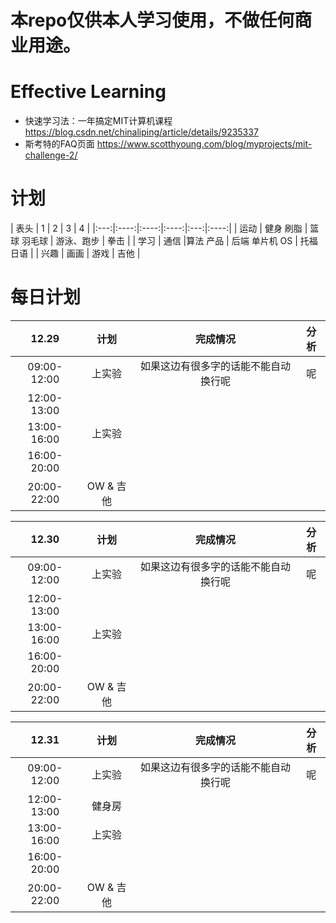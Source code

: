 # 本repo仅供本人学习使用，不做任何商业用途。

# Effective Learning

- 快速学习法：一年搞定MIT计算机课程 https://blog.csdn.net/chinaliping/article/details/9235337
- 斯考特的FAQ页面 https://www.scotthyoung.com/blog/myprojects/mit-challenge-2/

# 计划
| 表头 | 1 | 2 | 3 | 4 |
|:---:|:----:|:----:|:----:|:---:|:----:|
| 运动 | 健身 刷脂 | 篮球 羽毛球 | 游泳、跑步 | 拳击 |
| 学习 | 通信 |算法 产品 | 后端 单片机 OS | 托福 日语 |
| 兴趣 | 画画 | 游戏 | 吉他 |

# 每日计划

| 12.29 | 计划 | 完成情况 | 分析 |
|:---:|:----:|:----:|:----:|
|09:00-12:00| 上实验 |  如果这边有很多字的话能不能自动换行呢|  呢| 
|12:00-13:00| | | |
|13:00-16:00|上实验| | |
|16:00-20:00|| | |
|20:00-22:00|OW & 吉他| | |

| 12.30 | 计划 | 完成情况 | 分析 |
|:---:|:----:|:----:|:----:|
|09:00-12:00| 上实验 |  如果这边有很多字的话能不能自动换行呢|  呢| 
|12:00-13:00|| | |
|13:00-16:00|上实验| | |
|16:00-20:00|| | |
|20:00-22:00|OW & 吉他| | |

| 12.31 | 计划 | 完成情况 | 分析 |
|:---:|:----:|:----:|:----:|
|09:00-12:00| 上实验 |  如果这边有很多字的话能不能自动换行呢|  呢| 
|12:00-13:00|健身房| | |
|13:00-16:00|上实验| | |
|16:00-20:00|| | |
|20:00-22:00|OW & 吉他| | |
